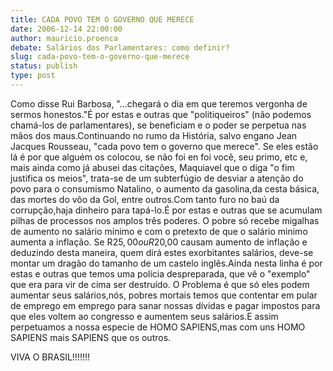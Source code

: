 ```yaml
---
title: CADA POVO TEM O GOVERNO QUE MERECE
date: 2006-12-14 22:00:00
author: mauricio.proenca
debate: Salários dos Parlamentares: como definir?
slug: cada-povo-tem-o-governo-que-merece
status: publish 
type: post
---
```


Como disse Rui Barbosa, "...chegará o dia em que teremos vergonha de sermos honestos."É por estas e outras que "politiqueiros" (não podemos chamá-los de parlamentares), se beneficiam e o poder se perpetua nas mãos dos maus.Continuando no rumo da História, salvo engano Jean Jacques Rousseau, "cada povo tem o governo que merece". Se eles estão lá é por que alguém os colocou, se não foi en foi você, seu primo, etc e, mais ainda como já abusei das citações, Maquiavel que o diga "o fim justifica os meios", trata-se de um subterfúgio de desviar a atenção do povo para o consumismo Natalino, o aumento da gasolina,da cesta básica, das mortes do võo da Gol, entre outros.Com tanto furo no baú da corrupção,haja dinheiro para tapá-lo.É por estas e outras que se acumulam pilhas de processos nos amplos três poderes. O pobre só recebe migalhas de aumento no salário mínimo e com o pretexto de que o salário minimo aumenta a inflação. Se R$25,00 ou R$20,00 causam aumento de inflação e deduzindo desta maneira, quem dirá estes exorbitantes salários, deve-se montar um dragão do tamanho de um castelo inglês.Ainda nesta linha é por estas e outras que temos uma polícia despreparada, que vê o "exemplo" que era para vir de cima ser destruído. O Problema é que só eles podem aumentar seus salários,nós, pobres mortais temos que contentar em pular de emprego em emprego para sanar nossas dívidas e pagar impostos para que eles voltem ao congresso e aumentem seus salários.E assim perpetuamos a nossa especie de HOMO SAPIENS,mas com uns HOMO SAPIENS mais SAPIENS que os outros.  

  

VIVA O BRASIL!!!!!!!
